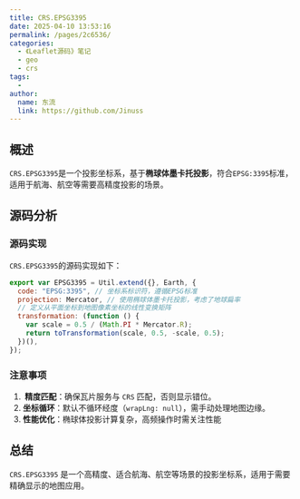 ```yaml
---
title: CRS.EPSG3395
date: 2025-04-10 13:53:16
permalink: /pages/2c6536/
categories:
  - 《Leaflet源码》笔记
  - geo
  - crs
tags:
  -
author:
  name: 东流
  link: https://github.com/Jinuss
---
```


## 概述

`CRS.EPSG3395`是一个投影坐标系，基于**椭球体墨卡托投影**，符合`EPSG:3395`标准，适用于航海、航空等需要高精度投影的场景。

## 源码分析

### 源码实现

`CRS.EPSG3395`的源码实现如下：

```js
export var EPSG3395 = Util.extend({}, Earth, {
  code: "EPSG:3395", // 坐标系标识符，遵循EPSG标准
  projection: Mercator, // 使用椭球体墨卡托投影，考虑了地球扁率
  // 定义从平面坐标到地图像素坐标的线性变换矩阵
  transformation: (function () {
    var scale = 0.5 / (Math.PI * Mercator.R);
    return toTransformation(scale, 0.5, -scale, 0.5);
  })(),
});
```

### 注意事项

1. **​​ 精度匹配**​​：确保瓦片服务与 `CRS` 匹配，否则显示错位。
2. **坐标循环**​​：默认不循环经度（`wrapLng: null`），需手动处理地图边缘。
3. **​ 性能优化**​​：椭球体投影计算复杂，高频操作时需关注性能

## 总结

`CRS.EPSG3395` 是一个高精度、适合航海、航空等场景的投影坐标系，适用于需要精确显示的地图应用。
